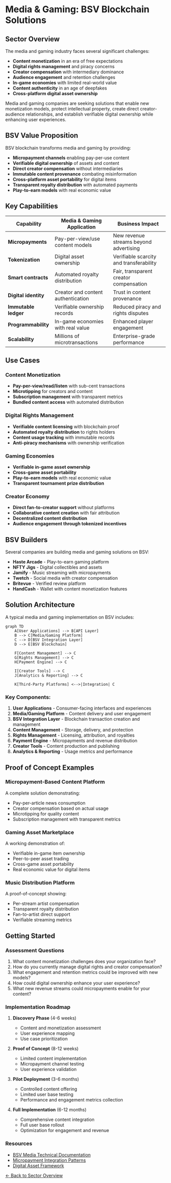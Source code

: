 # Media & Gaming: BSV Blockchain Solutions

## Sector Overview

The media and gaming industry faces several significant challenges:

* **Content monetization** in an era of free expectations
* **Digital rights management** and piracy concerns
* **Creator compensation** with intermediary dominance
* **Audience engagement** and retention challenges
* **In-game economies** with limited real-world value
* **Content authenticity** in an age of deepfakes
* **Cross-platform digital asset ownership**

Media and gaming companies are seeking solutions that enable new monetization models, protect intellectual property, create direct creator-audience relationships, and establish verifiable digital ownership while enhancing user experiences.

## BSV Value Proposition

BSV blockchain transforms media and gaming by providing:

* **Micropayment channels** enabling pay-per-use content
* **Verifiable digital ownership** of assets and content
* **Direct creator compensation** without intermediaries
* **Immutable content provenance** combating misinformation
* **Cross-platform asset portability** for digital items
* **Transparent royalty distribution** with automated payments
* **Play-to-earn models** with real economic value

## Key Capabilities

| Capability | Media & Gaming Application | Business Impact |
|------------|----------------------------|-----------------|
| **Micropayments** | Pay-per-view/use content models | New revenue streams beyond advertising |
| **Tokenization** | Digital asset ownership | Verifiable scarcity and transferability |
| **Smart contracts** | Automated royalty distribution | Fair, transparent creator compensation |
| **Digital identity** | Creator and content authentication | Trust in content provenance |
| **Immutable ledger** | Verifiable ownership records | Reduced piracy and rights disputes |
| **Programmability** | In-game economies with real value | Enhanced player engagement |
| **Scalability** | Millions of microtransactions | Enterprise-grade performance |

## Use Cases

### Content Monetization
* **Pay-per-view/read/listen** with sub-cent transactions
* **Microtipping** for creators and content
* **Subscription management** with transparent metrics
* **Bundled content access** with automated distribution

### Digital Rights Management
* **Verifiable content licensing** with blockchain proof
* **Automated royalty distribution** to rights holders
* **Content usage tracking** with immutable records
* **Anti-piracy mechanisms** with ownership verification

### Gaming Economies
* **Verifiable in-game asset ownership**
* **Cross-game asset portability**
* **Play-to-earn models** with real economic value
* **Transparent tournament prize distribution**

### Creator Economy
* **Direct fan-to-creator support** without platforms
* **Collaborative content creation** with fair attribution
* **Decentralized content distribution**
* **Audience engagement through tokenized incentives**

## BSV Builders

Several companies are building media and gaming solutions on BSV:

* **Haste Arcade** - Play-to-earn gaming platform
* **NFTY Jigs** - Digital collectibles and assets
* **Jamify** - Music streaming with micropayments
* **Twetch** - Social media with creator compensation
* **Britevue** - Verified review platform
* **HandCash** - Wallet with content monetization features

## Solution Architecture

A typical media and gaming implementation on BSV includes:

```mermaid
graph TD
    A[User Applications] --> B[API Layer]
    B --> C[Media/Gaming Platform]
    C --> D[BSV Integration Layer]
    D --> E[BSV Blockchain]
    
    F[Content Management] --> C
    G[Rights Management] --> C
    H[Payment Engine] --> C
    
    I[Creator Tools] --> C
    J[Analytics & Reporting] --> C
    
    K[Third-Party Platforms] <-->|Integration| C
```

### Key Components:
1. **User Applications** - Consumer-facing interfaces and experiences
2. **Media/Gaming Platform** - Content delivery and user engagement
3. **BSV Integration Layer** - Blockchain transaction creation and management
4. **Content Management** - Storage, delivery, and protection
5. **Rights Management** - Licensing, attribution, and royalties
6. **Payment Engine** - Micropayments and revenue distribution
7. **Creator Tools** - Content production and publishing
8. **Analytics & Reporting** - Usage metrics and performance

## Proof of Concept Examples

### Micropayment-Based Content Platform
A complete solution demonstrating:
* Pay-per-article news consumption
* Creator compensation based on actual usage
* Microtipping for quality content
* Subscription management with transparent metrics

### Gaming Asset Marketplace
A working demonstration of:
* Verifiable in-game item ownership
* Peer-to-peer asset trading
* Cross-game asset portability
* Real economic value for digital items

### Music Distribution Platform
A proof-of-concept showing:
* Per-stream artist compensation
* Transparent royalty distribution
* Fan-to-artist direct support
* Verifiable streaming metrics

## Getting Started

### Assessment Questions
1. What content monetization challenges does your organization face?
2. How do you currently manage digital rights and creator compensation?
3. What engagement and retention metrics could be improved with new models?
4. How could digital ownership enhance your user experience?
5. What new revenue streams could micropayments enable for your content?

### Implementation Roadmap
1. **Discovery Phase** (4-6 weeks)
   * Content and monetization assessment
   * User experience mapping
   * Use case prioritization
   
2. **Proof of Concept** (8-12 weeks)
   * Limited content implementation
   * Micropayment channel testing
   * User experience validation
   
3. **Pilot Deployment** (3-6 months)
   * Controlled content offering
   * Limited user base testing
   * Performance and engagement metrics collection
   
4. **Full Implementation** (6-12 months)
   * Comprehensive content integration
   * Full user base rollout
   * Optimization for engagement and revenue

### Resources
* [BSV Media Technical Documentation](../../technical/04-examples/media-gaming.md)
* [Micropayment Integration Patterns](../../technical/03-advanced-topics/micropayments.md)
* [Digital Asset Framework](../../enterprise/integration-patterns.md)

[← Back to Sector Overview](README.md)